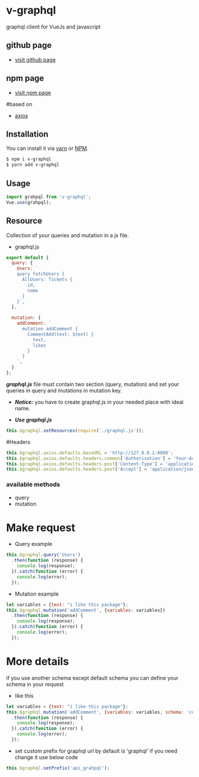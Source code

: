 # v-graphql
graphql client for VueJs and javascript

## github page
- [visit github page](https://github.com/aminNazarii/v-graphql)

## npm page
- [visit npm page](https://www.npmjs.com/package/v-graphql)

#based on
- [axios](https://www.npmjs.com/package/axios)

## Installation
You can install it via [yarn](https://yarnpkg.com/) or [NPM](http://npmjs.org/).

```bash
$ npm i v-graphql
$ yarn add v-graphql
```

## Usage
```js
import grahpql from 'v-graphql';
Vue.use(grahpql);
```

## Resource
Collection of your queries and mutation in a js file.

- graphql.js
```js
export default {
  query: {
    Users: `
    query fetchUsers {
      AllUsers: Tickets {
        id,
        name
      }
    }`,
  },

  mutation: {
    addComment: `
      mutation addComment {
        CommentAdd(text: $text) {
          text,
          likes
        }
      }
    `,
  }
};
```
***graphql.js*** file must contain two section (query, mutation) and set your queries in query and mutations in mutation key.
- ***Notice:*** you have to create graphql.js in your needed place with ideal name.

- ***Use graphql.js***
```js
this.$graphql.setResources(require('./graphql.js'));
```

#Headers
```js
this.$graphql.axios.defaults.baseURL = 'http://127.0.0.1:8080';
this.$graphql.axios.defaults.headers.common['Authorization'] = 'Your-Access-token'';
this.$graphql.axios.defaults.headers.post['Content-Type'] = 'application/json';
this.$graphql.axios.defaults.headers.post['Accept'] = 'application/json';
```


### available methods
- query
- mutation

# Make request
- Query example

```js
this.$graphql.query('Users')
  .then(function (response) {
    console.log(response);
  }).catch(function (error) {
    console.log(error);
  });
```

- Mutation example
```js
let variables = {text: "i like this package"};
this.$graphql.mutation('addComment', {variables: variables})
  .then(function (response) {
    console.log(response);
  }).catch(function (error) {
    console.log(error);
  });
```

# More details
if you use another schema except default schema you can define your schema in your request

- like this
```js
let variables = {text: "i like this package"};
this.$graphql.mutation('addComment', {variables: variables, schema: 'custome_schema'})
  .then(function (response) {
    console.log(response);
  }).catch(function (error) {
    console.log(error);
  });
```

- set custom prefix for graphql url
by default is 'graphql' if you need change it use below code

```js
this.$graphql.setPrefix('api_grahpql');
```